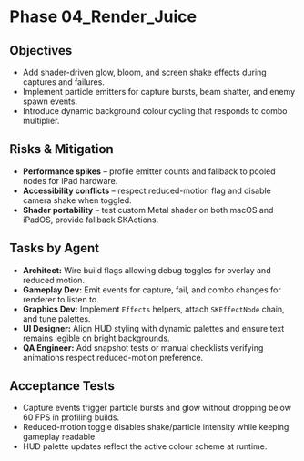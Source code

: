# Phase 04_Render_Juice

## Objectives
- Add shader-driven glow, bloom, and screen shake effects during captures and failures.
- Implement particle emitters for capture bursts, beam shatter, and enemy spawn events.
- Introduce dynamic background colour cycling that responds to combo multiplier.

## Risks & Mitigation
- **Performance spikes** – profile emitter counts and fallback to pooled nodes for iPad hardware.
- **Accessibility conflicts** – respect reduced-motion flag and disable camera shake when toggled.
- **Shader portability** – test custom Metal shader on both macOS and iPadOS, provide fallback SKActions.

## Tasks by Agent
- **Architect:** Wire build flags allowing debug toggles for overlay and reduced motion.
- **Gameplay Dev:** Emit events for capture, fail, and combo changes for renderer to listen to.
- **Graphics Dev:** Implement `Effects` helpers, attach `SKEffectNode` chain, and tune palettes.
- **UI Designer:** Align HUD styling with dynamic palettes and ensure text remains legible on bright backgrounds.
- **QA Engineer:** Add snapshot tests or manual checklists verifying animations respect reduced-motion preference.

## Acceptance Tests
- Capture events trigger particle bursts and glow without dropping below 60 FPS in profiling builds.
- Reduced-motion toggle disables shake/particle intensity while keeping gameplay readable.
- HUD palette updates reflect the active colour scheme at runtime.
